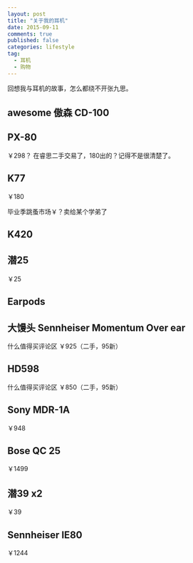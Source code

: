 ```yaml
---
layout: post
title: "关于我的耳机"
date: 2015-09-11
comments: true
published: false
categories: lifestyle
tag: 
  - 耳机
  - 购物
---
```


回想我与耳机的故事，怎么都绕不开张九思。

## awesome 傲森 CD-100

## PX-80

￥298？
在睿思二手交易了，180出的？记得不是很清楚了。

## K77

￥180

毕业季跳蚤市场￥？卖给某个学弟了

## K420

## 潜25

￥25

## Earpods

## 大馒头 Sennheiser Momentum Over ear

什么值得买评论区
￥925（二手，95新）

## HD598

什么值得买评论区
￥850（二手，95新）

## Sony MDR-1A

￥948

## Bose QC 25

￥1499

## 潜39 x2

￥39

## Sennheiser IE80

￥1244
